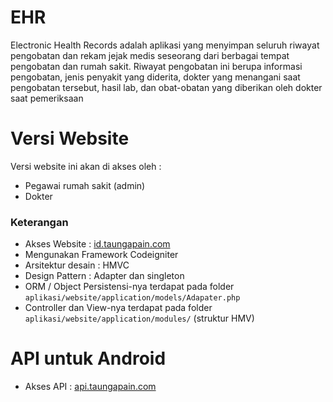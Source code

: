 # EHR
Electronic Health Records adalah aplikasi yang menyimpan seluruh riwayat pengobatan dan rekam jejak medis seseorang dari berbagai tempat pengobatan dan rumah sakit. Riwayat pengobatan ini berupa informasi pengobatan, jenis penyakit yang diderita, dokter yang menangani saat pengobatan tersebut, hasil lab, dan obat-obatan yang diberikan oleh dokter saat pemeriksaan

# Versi Website 
Versi website ini akan di akses oleh : 
- Pegawai rumah sakit (admin)
- Dokter

### Keterangan
- Akses Website : [id.taungapain.com](http://id.taungapain.com/)
- Mengunakan Framework Codeigniter
- Arsitektur desain : HMVC
- Design Pattern : Adapter dan singleton
- ORM / Object Persistensi-nya terdapat pada folder `aplikasi/website/application/models/Adapater.php`
- Controller dan View-nya terdapat pada folder `aplikasi/website/application/modules/` (struktur HMV)

# API untuk Android
- Akses API : [api.taungapain.com](http://api.taungapain.com/api/rsakit)

